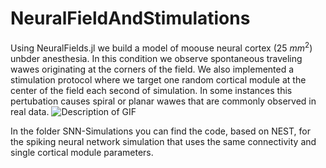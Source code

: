 # NeuralFieldAndStimulations
Using NeuralFields.jl we build a model of moouse neural cortex (25 $mm^2$) unbder anesthesia. In this condition we observe spontaneous traveling wawes originating at the corners of the field.
We also implemented a stimulation protocol where we target one random cortical module at the center of the field each second of simulation. In some instances this pertubation causes spiral or planar wawes that are commonly observed in real data.
![Description of GIF](Animation.gif)

In the folder SNN-Simulations you can find the code, based on NEST, for the spiking neural network simulation that uses the same connectivity and single cortical module parameters.
